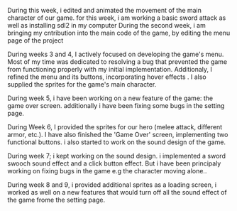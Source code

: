During this week, i edited and animated the movement of the main character of our game. for this week, i am working a basic sword attack as well as installing sdl2 in my computer During the second week, i am bringing my cntribution into the main code of the game, by editing the menu page of the project

During weeks 3 and 4, I actively focused on developing the game's menu. Most of my time was dedicated to resolving a bug that prevented the game from functioning properly with my initial implementation. Additionaly, I refined the menu and its buttons, incorporating hover effects . I also supplied the sprites for the game's main character.

During week 5, i have been working on a new feature of the game: the game over screen. additionally i have been fixing some bugs in the setting page.

During Week 6, I provided the sprites for our hero (melee attack, different armor, etc.). I have also finished the 'Game Over' screen, implementing two functional buttons. i also started to work on the sound design of the game.

During week 7; i kept working on the sound design. i implemented a sword swooch sound effect and a click button effect. But i have been principaly working on fixing bugs in the game e.g the character moving alone..

During week 8 and 9, i provided additional sprites as a loading screen, i worked as well on a new features that would turn off all the sound effect of the game frome the setting page.
